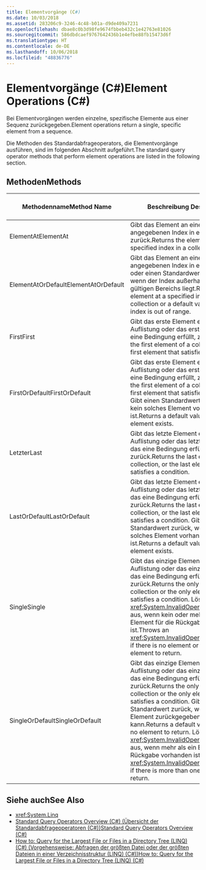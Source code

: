 ```yaml
---
title: Elementvorgänge (C#)
ms.date: 10/03/2018
ms.assetid: 283206c9-3246-4c48-b01a-d9de409a7231
ms.openlocfilehash: dbae8c0b3d98fe9674fbbeb432c1e42763e81026
ms.sourcegitcommit: 586dbdcaef9767642436b1e4efbe88fb15473d6f
ms.translationtype: HT
ms.contentlocale: de-DE
ms.lasthandoff: 10/06/2018
ms.locfileid: "48836776"
---
```

# <a name="element-operations-c"></a><span data-ttu-id="57553-102">Elementvorgänge (C#)</span><span class="sxs-lookup"><span data-stu-id="57553-102">Element Operations (C#)</span></span>

<span data-ttu-id="57553-103">Bei Elementvorgängen werden einzelne, spezifische Elemente aus einer Sequenz zurückgegeben.</span><span class="sxs-lookup"><span data-stu-id="57553-103">Element operations return a single, specific element from a sequence.</span></span>  
  
 <span data-ttu-id="57553-104">Die Methoden des Standardabfrageoperators, die Elementvorgänge ausführen, sind im folgenden Abschnitt aufgeführt.</span><span class="sxs-lookup"><span data-stu-id="57553-104">The standard query operator methods that perform element operations are listed in the following section.</span></span>  
  
## <a name="methods"></a><span data-ttu-id="57553-105">Methoden</span><span class="sxs-lookup"><span data-stu-id="57553-105">Methods</span></span>  
  
|<span data-ttu-id="57553-106">Methodenname</span><span class="sxs-lookup"><span data-stu-id="57553-106">Method Name</span></span>|<span data-ttu-id="57553-107">Beschreibung </span><span class="sxs-lookup"><span data-stu-id="57553-107">Description</span></span>|<span data-ttu-id="57553-108">C#-Abfrageausdruckssyntax</span><span class="sxs-lookup"><span data-stu-id="57553-108">C# Query Expression Syntax</span></span>|<span data-ttu-id="57553-109">Weitere Informationen</span><span class="sxs-lookup"><span data-stu-id="57553-109">More Information</span></span>|  
|-----------------|-----------------|---------------------------------|----------------------|  
|<span data-ttu-id="57553-110">ElementAt</span><span class="sxs-lookup"><span data-stu-id="57553-110">ElementAt</span></span>|<span data-ttu-id="57553-111">Gibt das Element an einen angegebenen Index in einer Auflistung zurück.</span><span class="sxs-lookup"><span data-stu-id="57553-111">Returns the element at a specified index in a collection.</span></span>|<span data-ttu-id="57553-112">Nicht zutreffend.</span><span class="sxs-lookup"><span data-stu-id="57553-112">Not applicable.</span></span>|<xref:System.Linq.Enumerable.ElementAt%2A?displayProperty=nameWithType><br /><br /> <xref:System.Linq.Queryable.ElementAt%2A?displayProperty=nameWithType>|  
|<span data-ttu-id="57553-113">ElementAtOrDefault</span><span class="sxs-lookup"><span data-stu-id="57553-113">ElementAtOrDefault</span></span>|<span data-ttu-id="57553-114">Gibt das Element an einen angegebenen Index in einer Auflistung oder einen Standardwert zurück, wenn der Index außerhalb des gültigen Bereichs liegt.</span><span class="sxs-lookup"><span data-stu-id="57553-114">Returns the element at a specified index in a collection or a default value if the index is out of range.</span></span>|<span data-ttu-id="57553-115">Nicht zutreffend.</span><span class="sxs-lookup"><span data-stu-id="57553-115">Not applicable.</span></span>|<xref:System.Linq.Enumerable.ElementAtOrDefault%2A?displayProperty=nameWithType><br /><br /> <xref:System.Linq.Queryable.ElementAtOrDefault%2A?displayProperty=nameWithType>|  
|<span data-ttu-id="57553-116">First</span><span class="sxs-lookup"><span data-stu-id="57553-116">First</span></span>|<span data-ttu-id="57553-117">Gibt das erste Element einer Auflistung oder das erste Element, das eine Bedingung erfüllt, zurück.</span><span class="sxs-lookup"><span data-stu-id="57553-117">Returns the first element of a collection, or the first element that satisfies a condition.</span></span>|<span data-ttu-id="57553-118">Nicht zutreffend.</span><span class="sxs-lookup"><span data-stu-id="57553-118">Not applicable.</span></span>|<xref:System.Linq.Enumerable.First%2A?displayProperty=nameWithType><br /><br /> <xref:System.Linq.Queryable.First%2A?displayProperty=nameWithType>|  
|<span data-ttu-id="57553-119">FirstOrDefault</span><span class="sxs-lookup"><span data-stu-id="57553-119">FirstOrDefault</span></span>|<span data-ttu-id="57553-120">Gibt das erste Element einer Auflistung oder das erste Element, das eine Bedingung erfüllt, zurück.</span><span class="sxs-lookup"><span data-stu-id="57553-120">Returns the first element of a collection, or the first element that satisfies a condition.</span></span> <span data-ttu-id="57553-121">Gibt einen Standardwert zurück, wenn kein solches Element vorhanden ist.</span><span class="sxs-lookup"><span data-stu-id="57553-121">Returns a default value if no such element exists.</span></span>|<span data-ttu-id="57553-122">Nicht zutreffend.</span><span class="sxs-lookup"><span data-stu-id="57553-122">Not applicable.</span></span>|<xref:System.Linq.Enumerable.FirstOrDefault%2A?displayProperty=nameWithType><br /><br /> <xref:System.Linq.Queryable.FirstOrDefault%2A?displayProperty=nameWithType><br /><br /> <xref:System.Linq.Queryable.FirstOrDefault%60%601%28System.Linq.IQueryable%7B%60%600%7D%29?displayProperty=nameWithType>|  
|<span data-ttu-id="57553-123">Letzter</span><span class="sxs-lookup"><span data-stu-id="57553-123">Last</span></span>|<span data-ttu-id="57553-124">Gibt das letzte Element einer Auflistung oder das letzte Element, das eine Bedingung erfüllt, zurück.</span><span class="sxs-lookup"><span data-stu-id="57553-124">Returns the last element of a collection, or the last element that satisfies a condition.</span></span>|<span data-ttu-id="57553-125">Nicht zutreffend.</span><span class="sxs-lookup"><span data-stu-id="57553-125">Not applicable.</span></span>|<xref:System.Linq.Enumerable.Last%2A?displayProperty=nameWithType><br /><br /> <xref:System.Linq.Queryable.Last%2A?displayProperty=nameWithType>|  
|<span data-ttu-id="57553-126">LastOrDefault</span><span class="sxs-lookup"><span data-stu-id="57553-126">LastOrDefault</span></span>|<span data-ttu-id="57553-127">Gibt das letzte Element einer Auflistung oder das letzte Element, das eine Bedingung erfüllt, zurück.</span><span class="sxs-lookup"><span data-stu-id="57553-127">Returns the last element of a collection, or the last element that satisfies a condition.</span></span> <span data-ttu-id="57553-128">Gibt einen Standardwert zurück, wenn kein solches Element vorhanden ist.</span><span class="sxs-lookup"><span data-stu-id="57553-128">Returns a default value if no such element exists.</span></span>|<span data-ttu-id="57553-129">Nicht zutreffend.</span><span class="sxs-lookup"><span data-stu-id="57553-129">Not applicable.</span></span>|<xref:System.Linq.Enumerable.LastOrDefault%2A?displayProperty=nameWithType><br /><br /> <xref:System.Linq.Queryable.LastOrDefault%2A?displayProperty=nameWithType>|  
|<span data-ttu-id="57553-130">Single</span><span class="sxs-lookup"><span data-stu-id="57553-130">Single</span></span>|<span data-ttu-id="57553-131">Gibt das einzige Element einer Auflistung oder das einzige Element, das eine Bedingung erfüllt, zurück.</span><span class="sxs-lookup"><span data-stu-id="57553-131">Returns the only element of a collection or the only element that satisfies a condition.</span></span> <span data-ttu-id="57553-132">Löst eine <xref:System.InvalidOperationException> aus, wenn kein oder mehr als ein Element für die Rückgabe vorhanden ist.</span><span class="sxs-lookup"><span data-stu-id="57553-132">Throws an <xref:System.InvalidOperationException> if there is no element or more than one element to return.</span></span> |<span data-ttu-id="57553-133">Nicht zutreffend.</span><span class="sxs-lookup"><span data-stu-id="57553-133">Not applicable.</span></span>|<xref:System.Linq.Enumerable.Single%2A?displayProperty=nameWithType><br /><br /> <xref:System.Linq.Queryable.Single%2A?displayProperty=nameWithType>|  
|<span data-ttu-id="57553-134">SingleOrDefault</span><span class="sxs-lookup"><span data-stu-id="57553-134">SingleOrDefault</span></span>|<span data-ttu-id="57553-135">Gibt das einzige Element einer Auflistung oder das einzige Element, das eine Bedingung erfüllt, zurück.</span><span class="sxs-lookup"><span data-stu-id="57553-135">Returns the only element of a collection or the only element that satisfies a condition.</span></span> <span data-ttu-id="57553-136">Gibt einen Standardwert zurück, wenn kein Element zurückgegeben werden kann.</span><span class="sxs-lookup"><span data-stu-id="57553-136">Returns a default value if there is no element to return.</span></span> <span data-ttu-id="57553-137">Löst eine <xref:System.InvalidOperationException> aus, wenn mehr als ein Element für die Rückgabe vorhanden ist.</span><span class="sxs-lookup"><span data-stu-id="57553-137">Throws an <xref:System.InvalidOperationException> if there is more than one element to return.</span></span> |<span data-ttu-id="57553-138">Nicht zutreffend.</span><span class="sxs-lookup"><span data-stu-id="57553-138">Not applicable.</span></span>|<xref:System.Linq.Enumerable.SingleOrDefault%2A?displayProperty=nameWithType><br /><br /> <xref:System.Linq.Queryable.SingleOrDefault%2A?displayProperty=nameWithType>|  
  
## <a name="see-also"></a><span data-ttu-id="57553-139">Siehe auch</span><span class="sxs-lookup"><span data-stu-id="57553-139">See Also</span></span>

- <xref:System.Linq>  
- [<span data-ttu-id="57553-140">Standard Query Operators Overview (C#) (Übersicht der Standardabfrageoperatoren (C#))</span><span class="sxs-lookup"><span data-stu-id="57553-140">Standard Query Operators Overview (C#)</span></span>](../../../../csharp/programming-guide/concepts/linq/standard-query-operators-overview.md)  
- [<span data-ttu-id="57553-141">How to: Query for the Largest File or Files in a Directory Tree (LINQ) (C#) (Vorgehensweise: Abfragen der größten Datei oder der größten Dateien in einer Verzeichnisstruktur (LINQ) (C#))</span><span class="sxs-lookup"><span data-stu-id="57553-141">How to: Query for the Largest File or Files in a Directory Tree (LINQ) (C#)</span></span>](../../../../csharp/programming-guide/concepts/linq/how-to-query-for-the-largest-file-or-files-in-a-directory-tree-linq.md)
